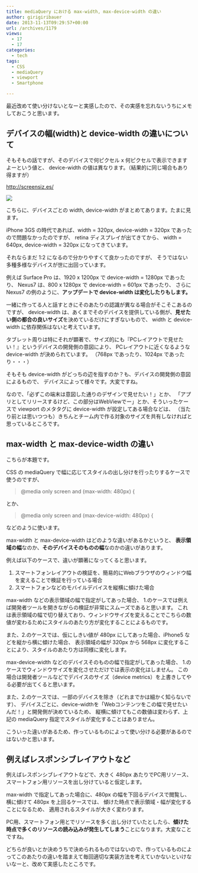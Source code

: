 ```yaml
---
title: mediaQuery における max-width, max-device-width の違い
author: girigiribauer
date: 2013-11-13T09:29:57+00:00
url: /archives/1179
views:
  - 17
  - 17
categories:
  - tech
tags:
  - CSS
  - mediaQuery
  - viewport
  - Smartphone

---
```

最近改めて使い分けないとなーと実感したので、その実感を忘れないうちにメモしておこうと思います。

## デバイスの幅(width)と device-width の違いについて

そもそもの話ですが、そのデバイスで何ピクセル x 何ピクセルで表示できますよーという値と、 device-width の値は異なります。（結果的に同じ場合もあり得ますが）

<http://screensiz.es/>

![][1]

こちらに、デバイスごとの width, device-width がまとめてあります。たまに見ます。

iPhone 3GS の時代であれば、width = 320px, device-width = 320px であったので問題なかったのですが、 retina ディスプレイが出てきてから、 width = 640px, device-width = 320px になってきています。

それならまだ 1:2 になるので分かりやすくて良かったのですが、 そうではない多種多様なデバイスが世に出回っています。

例えば Surface Pro は、1920 x 1200px で device-width = 1280px であったり、 Nexus7 は、800 x 1280px で device-width = 601px であったり、 さらに Nexus7 の例のように、**アップデートで device-width は変化したりもします。**

一緒に作ってる人と話すときにそのあたりの認識が異なる場合がそこそこあるのですが、 device-width は、あくまでそのデバイスを提供している側が、**見せたい側の都合の良いサイズ**を決めているだけにすぎないもので、 width と device-width に依存関係はないと考えています。

タブレット周りは特にそれが顕著で、サイズ的にも『PCレイアウトで見せたい！』というデバイスの開発側の意図により、 PCレイアウトに近くなるような device-width が決められています。 （768px であったり、1024px であったり・・・）

そもそも device-width がどっちの辺を指すのか？も、デバイスの開発側の意図によるもので、 デバイスによって様々です。大変ですね。

なので、「必ずこの端末は意図した通りのデザインで見せたい！」とか、 「アプリとしてリリースするけど、この部分はWebViewでー」とか、そういったケースで viewport のメタタグに device-width が設定してある場合などは、 （当たり前とは思いつつも）きちんとチーム内で作る対象のサイズを共有しなければと思っているところです。

## max-width と max-device-width の違い

こちらが本題です。

CSS の mediaQuery で幅に応じてスタイルの出し分けを行ったりするケースで使うのですが、

> @media only screen and (max-width: 480px) { 

とか、

> @media only screen and (max-device-width: 480px) { 

などのように使います。

max-width と max-device-width はどのような違いがあるかというと、 **表示領域の幅**なのか、**そのデバイスそのものの幅**なのかの違いがあります。

例えば以下のケースで、違いが顕著になってくると思います。

  1. スマートフォンレイアウトの検証を、簡易的にWebブラウザのウィンドウ幅を変えることで検証を行っている場合
  2. スマートフォンなどのモバイルデバイスを縦横に傾けた場合

max-width などの表示領域の幅で指定がしてあった場合、 1.のケースでは例えば開発者ツールを開きながらの検証が非常にスムーズであると思います。 これは表示領域の幅で切り替えており、ウィンドウサイズを変えることでこちらの数値が変わるためにスタイルのあたり方が変化することによるものです。

また、2.のケースでは、仮にしきい値が 480px にしてあった場合、iPhone5 などを縦から横に傾けた場合、 表示領域の幅が 320px から 568px に変化することにより、スタイルのあたり方は同様に変化します。

max-device-width などのデバイスそのものの幅で指定がしてあった場合、 1.のケースでウィンドウサイズを変化させただけでは表示の変化はしません。 この場合は開発者ツールなどでデバイスのサイズ（device metrics）を上書きしてやる必要が出てくると思います。

また、2.のケースでは、一部のデバイスを除き（どれまでかは細かく知らないです）、 デバイスごとに、device-widthを「Webコンテンツをこの幅で見せたいんだ！」と開発側が決めているため、 縦横に傾けてもこの数値は変わらず、上記の mediaQuery 指定でスタイルが変化することはありません。

こういった違いがあるため、作っているものによって使い分ける必要があるのではないかと思います。

## 例えばレスポンシブレイアウトなど

例えばレスポンシブレイアウトなどで、大きく 480px あたりでPC用リソース、スマートフォン用リソースを出し分けていると仮定します。

max-width で指定してあった場合に、480px の幅を下回るデバイスで閲覧し、横に傾けて 480px を上回るケースでは、 傾けた時点で表示領域・幅が変化することになるため、 適用されるスタイルが大きく変わります。

PC用、スマートフォン用とでリソースを多く出し分けていたとしたら、**傾けた時点で多くのリソースの読み込みが発生してしまう**ことになります。大変なことですね。

どちらが良いとか決めうちで決められるものではないので、作っているものによってこのあたりの違いを踏まえて毎回適切な実装方法を考えていかないといけないなーと、改めて実感したところです。

 [1]: /img/2014/01/device-width01.png

